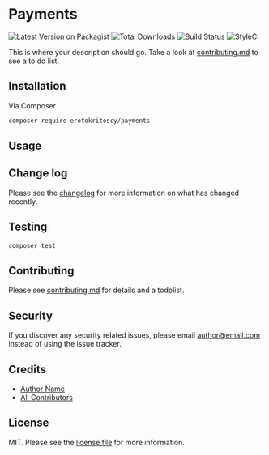 # Payments

[![Latest Version on Packagist][ico-version]][link-packagist]
[![Total Downloads][ico-downloads]][link-downloads]
[![Build Status][ico-travis]][link-travis]
[![StyleCI][ico-styleci]][link-styleci]

This is where your description should go. Take a look at [contributing.md](contributing.md) to see a to do list.

## Installation

Via Composer

```bash
composer require erotokritoscy/payments
```

## Usage

## Change log

Please see the [changelog](changelog.md) for more information on what has changed recently.

## Testing

```bash
composer test
```

## Contributing

Please see [contributing.md](contributing.md) for details and a todolist.

## Security

If you discover any security related issues, please email author@email.com instead of using the issue tracker.

## Credits

- [Author Name][link-author]
- [All Contributors][link-contributors]

## License

MIT. Please see the [license file](license.md) for more information.

[ico-version]: https://img.shields.io/packagist/v/erotokritoscy/payments.svg?style=flat-square
[ico-downloads]: https://img.shields.io/packagist/dt/erotokritoscy/payments.svg?style=flat-square
[ico-travis]: https://img.shields.io/travis/erotokritoscy/payments/master.svg?style=flat-square
[ico-styleci]: https://styleci.io/repos/12345678/shield

[link-packagist]: https://packagist.org/packages/erotokritoscy/payments
[link-downloads]: https://packagist.org/packages/erotokritoscy/payments
[link-travis]: https://travis-ci.org/erotokritoscy/payments
[link-styleci]: https://styleci.io/repos/12345678
[link-author]: https://github.com/erotokritoscy
[link-contributors]: ../../contributors
